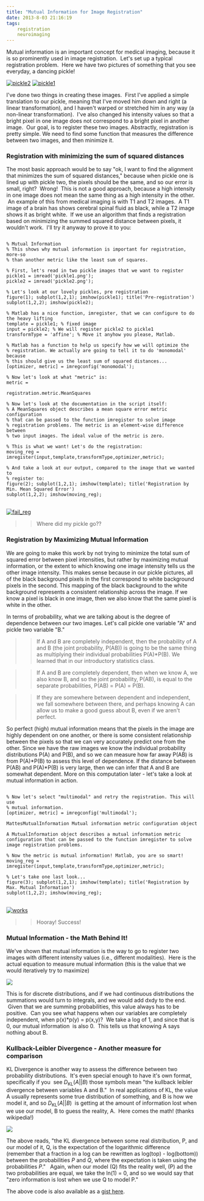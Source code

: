 ```yaml
---
title: "Mutual Information for Image Registration"
date: 2013-8-03 21:16:19
tags:
    registration
    neuroimaging  
---
```



Mutual information is an important concept for medical imaging, because it is so prominently used in image registration.  Let's set up a typical registration problem.  Here we have two pictures of something that you see everyday, a dancing pickle!

[![pickle2](http://www.vbmis.com/learn/wp-content/uploads/2013/08/pickle2.png)](http://www.vbmis.com/learn/wp-content/uploads/2013/08/pickle2.png) [![pickle1](http://www.vbmis.com/learn/wp-content/uploads/2013/08/pickle1.png)](http://www.vbmis.com/learn/wp-content/uploads/2013/08/pickle1.png)

I've done two things in creating these images.  First I've applied a simple translation to our pickle, meaning that I've moved him down and right (a linear transformation), and I haven't warped or stretched him in any way (a non-linear transformation).  I've also changed his intensity values so that a bright pixel in one image does not correspond to a bright pixel in another image.  Our goal, is to register these two images. Abstractly, registration is pretty simple. We need to find some function that measures the difference between two images, and then minimize it.

### Registration with minimizing the sum of squared distances

The most basic approach would be to say "ok, I want to find the alignment that minimizes the sum of squared distances," because when pickle one is lined up with pickle two, the pixels should be the same, and so our error is small, right?  Wrong!  This is not a good approach, because a high intensity in one image does not mean the same thing as a high intensity in the other.  An example of this from medical imaging is with T1 and T2 images.  A T1 image of a brain has shows cerebral spinal fluid as black, while a T2 image shows it as bright white.  If we use an algorithm that finds a registration based on minimizing the summed squared distance between pixels, it wouldn't work.  I'll try it anyway to prove it to you:

<pre>
<code>
% Mutual Information
% This shows why mutual information is important for registration, more-so
% than another metric like the least sum of squares.

% First, let's read in two pickle images that we want to register
pickle1 = imread('pickle1.png');
pickle2 = imread('pickle2.png');

% Let's look at our lovely pickles, pre registration
figure(1); subplot(1,2,1); imshow(pickle1); title('Pre-registration')
subplot(1,2,2); imshow(pickle2);

% Matlab has a nice function, imregister, that we can configure to do the heavy lifting
template = pickle1; % fixed image
input = pickle2; % We will register pickle2 to pickle1
transformType = 'affine'; % Move it anyhow you please, Matlab.

% Matlab has a function to help us specify how we will optimize the
% registration. We actually are going to tell it to do 'monomodal' because
% this should give us the least sum of squared distances...
[optimizer, metric] = imregconfig('monomodal');

% Now let's look at what "metric" is:
metric =

registration.metric.MeanSquares

% Now let's look at the documentation in the script itself:
% A MeanSquares object describes a mean square error metric configuration
% that can be passed to the function imregister to solve image
% registration problems. The metric is an element-wise difference between
% two input images. The ideal value of the metric is zero.

% This is what we want! Let's do the registration:
moving_reg = imregister(input,template,transformType,optimizer,metric);

% And take a look at our output, compared to the image that we wanted to
% register to:
figure(2); subplot(1,2,1); imshow(template); title('Registration by Min. Mean Squared Error')
subplot(1,2,2); imshow(moving_reg);
</code>
</pre>

[![fail_reg](http://www.vbmis.com/learn/wp-content/uploads/2013/08/fail_reg.png)](http://www.vbmis.com/learn/wp-content/uploads/2013/08/fail_reg.png)

  >> Where did my pickle go??
 

### Registration by Maximizing Mutual Information

We are going to make this work by not trying to minimize the total sum of squared error between pixel intensities, but rather by maximizing mutual information, or the extent to which knowing one image intensity tells us the other image intensity. This makes sense because in our pickle pictures, all of the black background pixels in the first correspond to white background pixels in the second. This mapping of the black background to the white background represents a consistent relationship across the image. If we know a pixel is black in one image, then we also know that the same pixel is white in the other.

In terms of probability, what we are talking about is the degree of dependence between our two images. Let's call pickle one variable "A" and pickle two variable "B."

  >> If A and B are completely independent, then the probability of A and B (the joint probability, P(AB)) is going to be the same thing as multiplying their individual probabilities P(A)*P(B). We learned that in our introductory statistics class.

  >> If A and B are completely dependent, then when we know A, we also know B, and so the joint probability, P(AB), is equal to the separate probabilities, P(AB) = P(A) = P(B).

  >> If they are somewhere between dependent and independent, we fall somewhere between there, and perhaps knowing A can allow us to make a good guess about B, even if we aren't perfect.

So perfect (high) mutual information means that the pixels in the image are highly dependent on one another, or there is some consistent relationship between the pixels so that we can very accurately predict one from the other. Since we have the raw images we know the individual probability distributions P(A) and P(B), and so we can measure how far away P(AB) is from P(A)*P(B) to assess this level of dependence. If the distance between P(AB) and P(A)*P(B) is very large, then we can infer that A and B are somewhat dependent. More on this computation later - let's take a look at mutual information in action.

<pre>
<code>
% Now let's select "multimodal" and retry the registration. This will use
% mutual information.
[optimizer, metric] = imregconfig('multimodal');

MattesMutualInformation Mutual information metric configuration object

A MutualInformation object describes a mutual information metric
configuration that can be passed to the function imregister to solve
image registration problems.

% Now the metric is mutual information! Matlab, you are so smart!
moving_reg = imregister(input,template,transformType,optimizer,metric);

% Let's take one last look...
figure(3); subplot(1,2,1); imshow(template); title('Registration by Max. Mutual Information')
subplot(1,2,2); imshow(moving_reg);
</code>
</pre>

[![works](http://www.vbmis.com/learn/wp-content/uploads/2013/08/works.png)](http://www.vbmis.com/learn/wp-content/uploads/2013/08/works.png)

  >> Hooray! Success! 


### Mutual Information - the Math Behind It!

We've shown that mutual information is the way to go to register two images with different intensity values (i.e., different modalities).  Here is the actual equation to measure mutual information (this is the value that we would iteratively try to maximize)

![](http://upload.wikimedia.org/math/c/b/b/cbb518be041b820958181a932a5cd4ff.png)

This is for discrete distributions, and if we had continuous distributions the summations would turn to integrals, and we would add dxdy to the end.  Given that we are summing probabilities, this value always has to be positive.  Can you see what happens when our variables are completely independent, when p(x)*p(y) = p(x,y)?  We take a log of 1, and since that is 0, our mutual information  is also 0.  This tells us that knowing A says nothing about B.

### Kullback-Leibler Divergence - Another measure for comparison

KL Divergence is another way to assess the difference between two probability distributions.  It's even special enough to have it's own format, specifically if you  see *D*<sub>KL</sub>(*A*||*B*) those symbols mean "the kullback leibler divergence between variables A and B."  In real applications of KL, the value A usually represents some true distribution of something, and B is how we model it, and so *D*<sub>KL</sub>(*A*||*B*)  is getting at the amount of information lost when we use our model, B to guess the reality, A.  Here comes the math! (thanks wikipedia!)

![](https://upload.wikimedia.org/math/8/7/7/8770ad83aa7cc87d2ad9f5ca2579bea5.png)

The above reads, "the KL divergence between some real distribution, P, and our model of it, Q, is the expectation of the logarithmic difference (remember that a fraction in a log can be rewritten as log(top) - log(bottom)) between the probabilities *P* and *Q*, where the expectation is taken using the probabilities *P*."   Again, when our model (Q) fits the reality well, (P) ad the two probabilities are equal, we take the ln(1) = 0, and so we would say that "zero information is lost when we use Q to model P."

The above code is also available as a [gist here](https://gist.github.com/vsoch/6165891).


